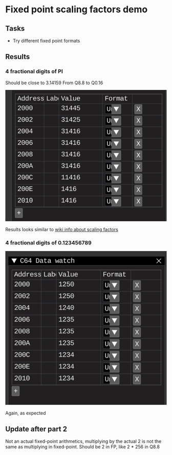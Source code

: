 # Fixed point scaling factors demo

## Tasks

* Try different fixed point formats

## Results

### 4 fractional digits of PI
Should be close to 3.14159
From Q8.8 to Q0.16

![debugger1.png](images/debugger.png)

Results looks similar to [wiki info about scaling factors](https://en.wikipedia.org/wiki/Fixed-point_arithmetic#Choice_of_scaling_factors)

### 4 fractional digits of 0.123456789

![debugger1.png](images/debugger2.png)

Again, as expected

## Update after part 2

Not an actual fixed-point arithmetics, multiplying by the actual 2 is not the same as multiplying in fixed-point. Should be 2 in FP, like 2 * 256 in Q8.8